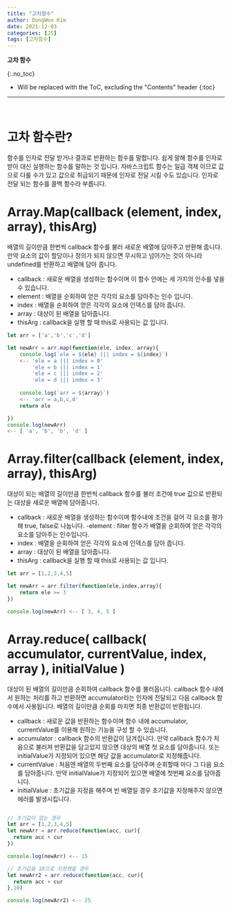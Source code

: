 ```yaml
---
title: "고차함수"
author: DongWoo Kim
date: 2021-12-03
categories: [JS]
tags: [고차함수]
---
```



**고차 함수**

{:.no_toc}

* Will be replaced with the ToC, excluding the "Contents" header
{:toc}

---

<br/>

# **고차 함수란?**
함수를 인자로 전달 받거나 결과로 반환하는 함수를 말합니다. 쉽게 말해 함수를 인자로 받아 대신 실행하는 함수를 말하는 것 입니다. 자바스크립트 함수는 일급 객체 이므로 값으로 다룰 수가 있고 값으로 취급되기 때문에 인자로 전달 시킬 수도 있습니다. 인자로 전달 되는 함수를 콜백 함수라 부릅니다. 


# **Array.Map(callback (element, index, array), thisArg)**

배열의 길이만큼 한번씩 callback 함수를 불러 새로운 배열에 담아주고 반환해 줍니다. 만약 요소의 값이 할당이나 정의가 되지 않으면 무시하고 넘어가는 것이 아니라 undefined를 반환하고 배열에 담아 줍니다.

- callback : 새로운 배열을 생성하는 함수이며 이 함수 안에는 세 가지의 인수를 넣을 수 있습니다.
- element : 배열을 순회하여 얻은 각각의 요소를 담아주는 인수 입니다.
- index :  배열을 순회하여 얻은 각각의 요소에 인덱스를 담아 줍니다.
- array : 대상이 된 배열을 담아줍니다.
- thisArg : callback을 실행 할 때 this로 사용되는 값 입니다.


```js
let arr = ['a','b','c','d']

let newArr = arr.map(function(ele, index, array){
    console.log(`ele = ${ele} ||| index = ${index}`)
    <-- 'ele = a ||| index = 0'
        'ele = b ||| index = 1'
        'ele = c ||| index = 2'
        'ele = d ||| index = 3'
    
    console.log(`arr = ${array}`)
    <-- 'arr = a,b,c,d'
    return ele

})
console.log(newArr)
<-- [ 'a', 'b', 'b', 'd' ]
```



# **Array.filter(callback (element, index, array), thisArg)**
대상이 되는 배열의 길이만큼 한번씩 callback 함수를 불러 조건에 true
값으로 반환되는 대상을 새로운 배열에 담아줍니다.

- callback : 새로운 배열을 생성하는 함수이며 함수내에 조건을 걸어 각 요소를 평가해 true, false로 나눕니다.
-element : filter 함수가 배열을 순회하여 얻은 각각의 요소를 담아주는 인수입니다.
- index :  배열을 순회하여 얻은 각각의 요소에 인덱스를 담아 줍니다.
- array : 대상이 된 배열을 담아줍니다.
- thisArg : callback을 실행 할 때 this로 사용되는 값 입니다.

```js
let arr = [1,2,3,4,5]

let newArr = arr.filter(function(ele,index,array){
    return ele >= 3
})

console.log(newArr) <-- [ 3, 4, 5 ]
```

# **Array.reduce( callback( accumulator, currentValue, index, array ), initialValue )**
대상이 된 배열의 길이만큼 순회하여 callback 함수를 불러옵니다. callback 함수 내에서 원하는 처리를 하고 반환하면 accumulator라는 인자에 전달되고 다음 callback 함수에서 사용됩니다. 배열의 길이만큼 순회를 마치면 최종 반환값이 반환됩니다.

- callback : 새로운 값을 반환하는 함수이며 함수 내에 accumulator, currentValue를 이용해 원하는 기능을 구성 할 수 있습니다.
- accumulator : callback 함수의 반환값이 담겨집니다. 만약 callback 함수가 처음으로 불러져 반환값을 담고있지 않으면 대상의 배열 첫 요소를 담아줍니다. 또는 initialValue가 지정되어 있으면 해당 값을 
accumulator로 지정해줍니다.
- currentValue : 처음엔 배열의 두번째 요소를 담아주며 순회할때 마다 그 다음 요소를 담아줍니다. 만약 initialValue가 지정되어 있으면 배열에 첫번째 요소를 담아줍니다.
- initialValue : 초기값을 지정을 해주며 빈 배열일 경우 초기값을 지정해주지 않으면 에러를 발생시킵니다.


```js

// 초기값이 없는 경우
let arr = [1,2,3,4,5]
let newArr = arr.reduce(function(acc, cur){
  return acc + cur
})

console.log(newArr) <-- 15

// 초기값을 10으로 지정했을 경우
let newArr2 = arr.reduce(function(acc, cur){
  return acc + cur
},10)

console.log(newArr2) <-- 25
```